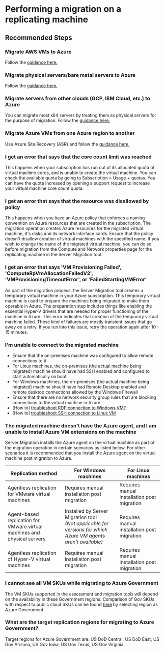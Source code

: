 <properties
    pageTitle="Migrate machines"
    description="Troubleshoot issues in migration"
    service="microsoft.migrate"
    resource="migrateprojects"
    authors="anvar"
    ms.author="anvar"
    displayOrder=""
    selfHelpType="generic"
    supportTopicIds="32675755"
    resourceTags=""
    productPesIds="16348"
    cloudEnvironments="public, Fairfax, usnat, ussec"
    articleId="e8de7410-ac8a-4fba-8e86-2c7c54838a8a"
    ownershipId="Compute_AzureMigrate"
/>

# Performing a migration on a replicating machine

## **Recommended Steps**

### **Migrate AWS VMs to Azure**

Follow the [guidance here.](https://go.microsoft.com/fwlink/?linkid=2137866)

### **Migrate physical servers/bare metal servers to Azure** 

Follow the [guidance here.](https://go.microsoft.com/fwlink/?linkid=2137867)

### **Migrate servers from other clouds (GCP, IBM Cloud, etc.) to Azure**

You can migrate most x64 servers by treating them as physical servers for the purpose of migration. Follow the [guidance here.](https://go.microsoft.com/fwlink/?linkid=2137963)

### **Migrate Azure VMs from one Azure region to another**

Use Azure Site Recovery (ASR) and follow the [guidance here.](https://go.microsoft.com/fwlink/?linkid=2137868)

### **I get an error that says that the core count limit was reached**

This happens when your subscription has run out of its allocated quota of virtual machine cores, and is unable to create the virtual machine. You can check the available quota by going to Subscription > Usage + quotas. You can have the quota increased by opening a support request to increase your virtual machine core count quota.

### **I get an error that says that the resource was disallowed by policy**

This happens when you have an Azure policy that enforces a naming convention on Azure resources that are created in the subscription. The migration operation creates Azure resources for the migrated virtual machine, it's disks and its network interface cards. Ensure that the policy doesn't disallow creation of virtual machines with the specified name. If you wish to change the name of the migrated virtual machine, you can do so before migration from the Compute and Network properties page for the replicating machine in the Server Migration tool.

### **I get an error that says 'VM Provisioning Failed', 'ComputeRpVmAllocationFailedV2', 'VMProvisioningTimeoutError', or 'FailedStartingVMError'**

As part of the  migration process, the Server Migration tool creates a temporary virtual machine in your Azure subscription. This temporary virtual machine is used to prepare the machines being migrated to make them operable in Azure. The preparation step includes things like enabling the essential Hyper-V drivers that are needed for proper functioning of the machine in Azure. This error indicates that creation of the temporary virtual machine failed. These kind of failures are mostly transient issues that go away on a retry. If you run into this issue, retry the operation again after 10 - 15 minutes.

### **I'm unable to connect to the migrated machine**

- Ensure that the on-premises machine was configured to allow remote connections to it
- For Linux machines, the on-premises (the actual machine being migrated) machine should have had SSH enabled and configured to start automatically on boot
- For Windows machines, the on-premises (the actual machine being migrated) machine should have had Remote Desktop enabled and remote desktop connections allowed by the Windows Firewall
- Ensure that there are no network security group rules that are blocking connections to the virtual machine in Azure
- [How to] [troubleshoot RDP connection to Windows VM?](https://docs.microsoft.com/azure/virtual-machines/windows/troubleshoot-rdp-connection)
- [How to] [troubleshoot SSH connection to Linux VM](https://docs.microsoft.com/azure/virtual-machines/linux/detailed-troubleshoot-ssh-connection)

### **The migrated machine doesn't have the Azure agent, and I am unable to install Azure VM extensions on the machine**

Server Migration installs the Azure agent on the virtual machine as part of the migration operation in certain scenarios as listed below. For other scenarios it is recommended that you install the Azure agent on the virtual machine post migration to Azure.

| Replication method  | For Windows machines  | For Linux machines |  
|---------|---------|---------|
|Agentless replication for VMware virtual machines     |  Requires manual installation post migration        | Requires manual installation post migration         |
|Agent-based replication for VMware virtual machines and physical servers     |   Installed by Server Migration tool</br>*(Not applicable for versions for which Azure VM agents aren't available)*      | Requires manual installation post migration      |
|Agentless replication of Hyper-V virtual machines     | Requires manual installation post migration        |   Requires manual installation post migration      |

### **I cannot see all VM SKUs while migrating to Azure Government**

The VM SKUs supported in the assessment and migration tools will depend on the availability in these Government regions. Comparison of Gov SKUs with respect to public cloud SKUs can be found [here](https://azure.microsoft.com/global-infrastructure/services/) by selecting region as Azure Government.

### **What are the target replication regions for migrating to Azure Government?**

Target regions for Azure Government are: US DoD Central, US DoD East, US Gov Arizona, US Gov Iowa, US Gov Texas, US Gov Virginia.
